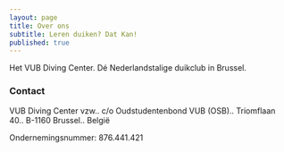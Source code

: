 ```yaml
---
layout: page
title: Over ons
subtitle: Leren duiken? Dat Kan!
published: true
---
```


Het VUB Diving Center. Dé Nederlandstalige duikclub in Brussel.

### Contact

VUB Diving Center vzw..
c/o Oudstudentenbond VUB (OSB)..
Triomflaan 40..
B-1160 Brussel..
België

Ondernemingsnummer: 876.441.421
